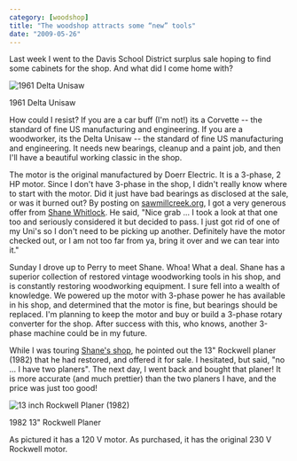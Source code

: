 ```yaml
---
category: [woodshop]
title: "The woodshop attracts some “new” tools"
date: "2009-05-26"
---
```


Last week I went to the Davis School District surplus sale hoping to find some cabinets for the shop. And what did I come home with?  

![1961 Delta Unisaw](http://farm3.static.flickr.com/2380/3537175667_659afe94a0.jpg?v=0)  

1961 Delta Unisaw

How could I resist? If you are a car buff (I'm not!) its a Corvette -- the standard of fine US manufacturing and engineering. If you are a woodworker, its the Delta Unisaw -- the standard of fine US manufacturing and engineering. It needs new bearings, cleanup and a paint job, and then I'll have a beautiful working classic in the shop.

The motor is the original manufactured by Doerr Electric. It is a 3-phase, 2 HP motor. Since I don't have 3-phase in the shop, I didn't really know where to start with the motor. Did it just have bad bearings as disclosed at the sale, or was it burned out? By posting on [sawmillcreek.org](http://www.sawmillcreek.org), I got a very generous offer from [Shane Whitlock](http://www.shanewhitlock.com). He said, "Nice grab ... I took a look at that one too and seriously considered it but decided to pass. I just got rid of one of my Uni's so I don't need to be picking up another. Definitely have the motor checked out, or I am not too far from ya, bring it over and we can tear into it."

Sunday I drove up to Perry to meet Shane. Whoa! What a deal. Shane has a superior collection of restored vintage woodworking tools in his shop, and is constantly restoring woodworking equipment. I sure fell into a wealth of knowledge. We powered up the motor with 3-phase power he has available in his shop, and determined that the motor is fine, but bearings should be replaced. I'm planning to keep the motor and buy or build a 3-phase rotary converter for the shop. After success with this, who knows, another 3-phase machine could be in my future.

While I was touring [Shane's shop](http://www.shanewhitlock.com/photo/v/misc/shop/IMG_3743.jpg.html), he pointed out the 13" Rockwell planer (1982) that he had restored, and offered it for sale. I hesitated, but said, "no ... I have two planers". The next day, I went back and bought that planer! It is more accurate (and much prettier) than the two planers I have, and the price was just too good!

![13 inch Rockwell Planer (1982)](http://farm3.static.flickr.com/2426/3566856494_683b31b92d.jpg?v=0)

1982 13" Rockwell Planer

As pictured it has a 120 V motor. As purchased, it has the original 230 V Rockwell motor.


